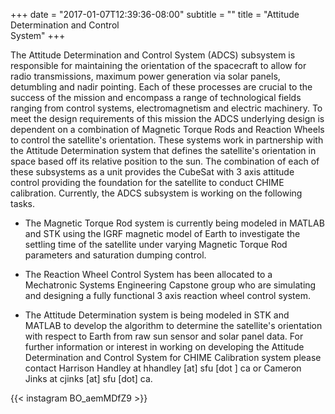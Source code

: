 +++
date = "2017-01-07T12:39:36-08:00"
subtitle = ""
title = "Attitude <br>Determination and Control <br>System"
+++

The Attitude Determination and Control System (ADCS) subsystem is responsible for maintaining the orientation of the spacecraft to allow for radio transmissions, maximum power generation via solar panels, detumbling and nadir pointing. Each of these processes are crucial to the success of the mission and encompass a range of technological fields ranging from control systems, electromagnetism and electric machinery. 
To meet the design requirements of this mission the ADCS underlying design is dependent on a combination of Magnetic Torque Rods and Reaction Wheels to control the satellite's orientation. These systems work in partnership with the Attitude Determination system that defines the satellite's orientation in space based off its relative position to the sun. The combination of each of these subsystems as a unit provides the CubeSat with 3 axis attitude control providing the foundation for the satellite to conduct CHIME calibration.
Currently, the ADCS subsystem is working on the following tasks.

* The Magnetic Torque Rod system is currently being modeled in MATLAB and STK using the IGRF magnetic model of Earth to investigate the settling time of the satellite under varying Magnetic Torque Rod parameters and saturation dumping control. 

* The Reaction Wheel Control System has been allocated to a Mechatronic Systems Engineering Capstone group who are simulating and designing a fully functional 3 axis reaction wheel control system. 

* The Attitude Determination system is being modeled in STK and MATLAB to develop the algorithm to determine the satellite's orientation with respect to Earth from raw sun sensor and solar panel data.
For further information or interest in working on developing the Attitude Determination and Control System for CHIME Calibration system please contact Harrison Handley at hhandley [at] sfu [dot ] ca or Cameron Jinks at cjinks [at] sfu [dot] ca.


{{< instagram BO_aemMDfZ9 >}}

